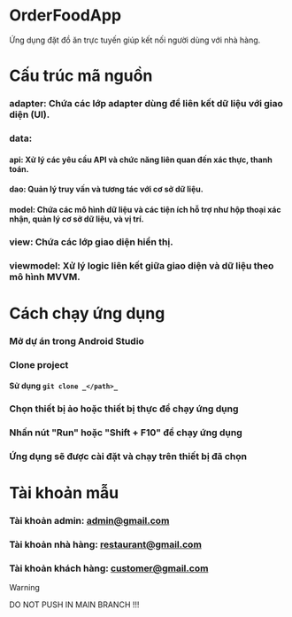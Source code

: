 # OrderFoodApp
Ứng dụng đặt đồ ăn trực tuyến giúp kết nối người dùng với nhà hàng.
# Cấu trúc mã nguồn
### adapter: Chứa các lớp adapter dùng để liên kết dữ liệu với giao diện (UI).
### data:
#### api: Xử lý các yêu cầu API và chức năng liên quan đến xác thực, thanh toán.
#### dao: Quản lý truy vấn và tương tác với cơ sở dữ liệu.
#### model: Chứa các mô hình dữ liệu và các tiện ích hỗ trợ như hộp thoại xác nhận, quản lý cơ sở dữ liệu, và vị trí.
### view: Chứa các lớp giao diện hiển thị.
### viewmodel: Xử lý logic liên kết giữa giao diện và dữ liệu theo mô hình MVVM.
# Cách chạy ứng dụng
### Mở dự án trong Android Studio
### Clone project 
#### Sử dụng ```git clone _</path>_ ```
### Chọn thiết bị ảo hoặc thiết bị thực để chạy ứng dụng
### Nhấn nút "Run" hoặc "Shift + F10" để chạy ứng dụng
### Ứng dụng sẽ được cài đặt và chạy trên thiết bị đã chọn
# Tài khoản mẫu
### Tài khoản admin: admin@gmail.com
### Tài khoản nhà hàng: restaurant@gmail.com    
### Tài khoản khách hàng: customer@gmail.com
> [!WARNING]
> DO NOT PUSH IN MAIN BRANCH !!!
